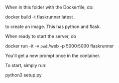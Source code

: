 When in this folder with the Dockerfile, do:

docker build -t flaskrunner:latest .

to create an image.  This has python and flask.

When ready to start the server, do

docker run -it -v `pwd`:/web -p 5000:5000 flaskrunner

You'll get a new prompt once in the container.

To start, simply run:

python3 setup.py



